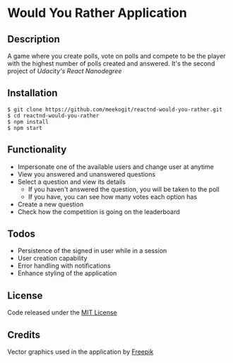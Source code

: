 # Would You Rather Application

## Description
A game where you create polls, vote on polls and compete to be the player with the highest number of polls created and answered. It's the second project of _Udacity's React Nanodegree_

## Installation

```
$ git clone https://github.com/meekogit/reactnd-would-you-rather.git
$ cd reactnd-would-you-rather
$ npm install
$ npm start
```

## Functionality

- Impersonate one of the available users and change user at anytime
- View you answered and unanswered questions
- Select a question and view its details
  - If you haven't answered the question, you will be taken to the poll
  - If you have, you can see how many votes each option has
- Create a new question
- Check how the competition is going on the leaderboard

## Todos
- Persistence of the signed in user while in a session
- User creation capability
- Error handling with notifications
- Enhance styling of the application

## License

Code released under the [MIT License](https://mit-license.org/)

## Credits

Vector graphics used in the application by [Freepik](www.flaticon.com)
